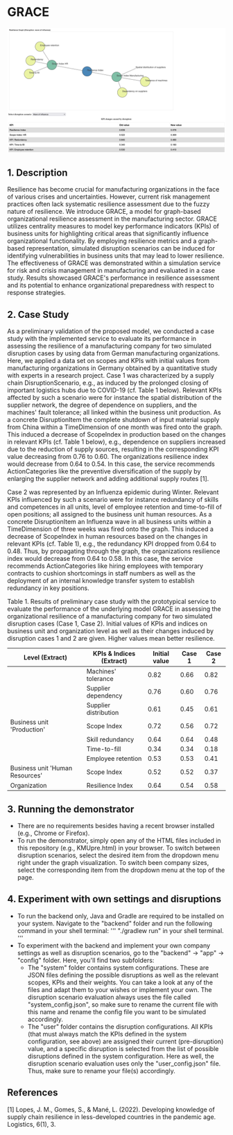 # GRACE

!["Demonstrator Prototype"](images/prototype.png)

## 1. Description

Resilience has become crucial for manufacturing organizations in the face of various crises and uncertainties. However, current risk management practices often lack systematic resilience assessment due to the fuzzy nature of resilience. We introduce GRACE, a model for graph-based organizational resilience assessment in the manufacturing sector. GRACE utilizes centrality measures to model key performance indicators (KPIs) of business units for highlighting critical areas that significantly influence organizational functionality. By employing resilience metrics and a graph-based representation, simulated disruption scenarios can be induced for identifying vulnerabilities in business units that may lead to lower resilience. The effectiveness of GRACE was demonstrated within a simulation service for risk and crisis management in manufacturing and evaluated in a case study. Results showcased GRACE's performance in resilience assessment and its potential to enhance organizational preparedness with respect to response strategies.

## 2. Case Study

As a preliminary validation of the proposed model, we conducted a case study with the implemented service to evaluate its performance in assessing the resilience of a manufacturing company for two simulated disruption cases by using data from German manufacturing organizations. Here, we applied a data set on scopes and KPIs with initial values from manufacturing organizations in Germany obtained by a quantitative study with experts in a research project. Case 1 was characterized by a supply chain DisruptionScenario, e.g., as induced by the prolonged closing of important logistics hubs due to COVID-19 (cf. Table 1 below). Relevant KPIs affected by such a scenario were for instance the spatial distribution of the supplier network, the degree of dependence on suppliers, and the machines' fault tolerance; all linked within the business unit production. As a concrete DisruptionItem the complete shutdown of input material supply from China within a TimeDimension of one month was fired onto the graph. This induced a decrease of ScopeIndex in production based on the changes in relevant KPIs (cf. Table 1 below), e.g., dependence on suppliers increased due to the reduction of supply sources, resulting in the corresponding KPI value decreasing from 0.76 to 0.60. The organizations resilience index would decrease from 0.64 to 0.54. In this case, the service recommends ActionCategories like the preventive diversification of the supply by enlarging the supplier network and adding additional supply routes [1].

Case 2 was represented by an Influenza epidemic during Winter. Relevant KPIs influenced by such a scenario were for instance redundancy of skills and competences in all units, level of employee retention and time-to-fill of open positions; all assigned to the business unit human resources. As a concrete DisruptionItem an Influenza wave in all business units within a TimeDimension of three weeks was fired onto the graph. This induced a decrease of ScopeIndex in human resources based on the changes in relevant KPIs (cf. Table 1), e.g., the redundancy KPI dropped from 0.64 to 0.48. Thus, by propagating through the graph, the organizations resilience index would decrease from 0.64 to 0.58. In this case, the service recommends ActionCategories like hiring employees with temporary contracts to cushion shortcomings in staff numbers as well as the deployment of an internal knowledge transfer system to establish redundancy in key positions. 

Table 1. Results of preliminary case study with the prototypical service to evaluate the performance of the underlying model GRACE in assessing the organizational resilience of a manufacturing company for two simulated disruption cases (Case 1, Case 2). Initial values of KPIs and indices on business unit and organization level as well as their changes induced by disruption cases 1 and 2 are given. Higher values mean better resilience.

| Level (Extract)                 | KPIs & Indices (Extract) | Initial value | Case 1 | Case 2 |
|---------------------------------|--------------------------|---------------|--------|--------|
|                                 | Machines' tolerance      | 0.82          | 0.66   | 0.82   |
|                                 | Supplier dependency      | 0.76          | 0.60   | 0.76   |
|                                 | Supplier distribution    | 0.61          | 0.45   | 0.61   |
| Business unit 'Production'      | Scope Index              | 0.72          | 0.56   | 0.72   |
|                                 | Skill redundancy         | 0.64          | 0.64   | 0.48   |
|                                 | Time-to-fill             | 0.34          | 0.34   | 0.18   |
|                                 | Employee retention       | 0.53          | 0.53   | 0.41   |
| Business unit 'Human Resources' | Scope Index              | 0.52          | 0.52   | 0.37   |
| Organization                    | Resilience Index         | 0.64          | 0.54   | 0.58   |

## 3. Running the demonstrator

- There are no requirements besides having a recent browser installed (e.g., Chrome or Firefox).
- To run the demonstrator, simply open any of the HTML files included in this repository (e.g., KMUpre.html) in your browser.
To switch between disruption scenarios, select the desired item from the dropdown menu right under the graph visualization.
To switch been company sizes, select the corresponding item from the dropdown menu at the top of the page.

## 4. Experiment with own settings and disruptions

- To run the backend only, Java and Gradle are required to be installed on your system. Navigate to the "backend" folder and run the following command in your shell terminal:
    '''
    "./gradlew run" in your shell terminal.
    '''
- To experiment with the backend and implement your own company settings as well as disruption scenarios, go to the "backend" -> "app" -> "config" folder. Here, you'll find two subfolders:
    - The "system" folder contains system configurations. These are JSON files defining the possible disruptions as well as the relevant scopes, KPIs and their weights. You can take a look at any of the files and adapt them to your wishes or implement your own. The disruption scenario evaluation always uses the file called "system_config.json", so make sure to rename the current file with this name and rename the config file you want to be simulated accordingly.
    - The "user" folder contains the disruption configurations. All KPIs (that must always match the KPIs defined in the system configuration, see above) are assigned their current (pre-disruption) value, and a specific disruption is selected from the list of possible disruptions defined in the system configuration. Here as well, the disruption scenario evaluation uses only the "user_config.json" file. Thus, make sure to rename your file(s) accordingly.
 
## References

[1] Lopes, J. M., Gomes, S., & Mané, L. (2022). Developing knowledge of supply chain resilience in less-developed countries in the pandemic age. Logistics, 6(1), 3.
